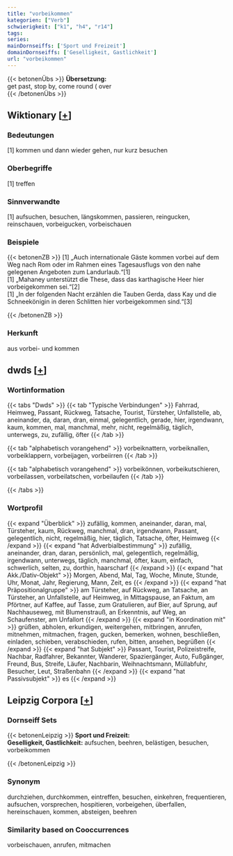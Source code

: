 ```yaml
---
title: "vorbeikommen"
kategorien: ["Verb"]
schwierigkeit: ["k1", "h4", "r14"]
tags:
series:
mainDornseiffs: ['Sport und Freizeit']
domainDornseiffs: ['Geselligkeit, Gastlichkeit']
url: "vorbeikommen"
---
```


{{< betonenÜbs >}}
**Übersetzung:**  
get past, stop by, come round ( over  
{{< /betonenÜbs >}}

## Wiktionary [[+](https://de.wiktionary.org/wiki/vorbeikommen)]

### Bedeutungen
[1] kommen und dann wieder gehen, nur kurz besuchen  

### Oberbegriffe
[1] treffen  

### Sinnverwandte
[1] aufsuchen, besuchen, längskommen, passieren, reingucken, reinschauen, vorbeigucken, vorbeischauen  

### Beispiele
{{< betonenZB >}}
[1] „Auch internationale Gäste kommen vorbei auf dem Weg nach Rom oder im Rahmen eines Tagesausflugs von den nahe gelegenen Angeboten zum Landurlaub.“[1]  
[1] „Mahaney unterstützt die These, dass das karthagische Heer hier vorbeigekommen sei.“[2]  
[1] „In der folgenden Nacht erzählen die Tauben Gerda, dass Kay und die Schneekönigin in deren Schlitten hier vorbeigekommen sind.“[3]  

{{< /betonenZB >}}
### Herkunft
aus vorbei- und kommen  



## dwds [[+](https://www.dwds.de/wb/vorbeikommen)]

### Wortinformation
{{< tabs "Dwds" >}}
{{< tab "Typische Verbindungen" >}}
Fahrrad, Heimweg, Passant, Rückweg, Tatsache, Tourist, Türsteher, Unfallstelle, ab, aneinander, da, daran, dran, einmal, gelegentlich, gerade, hier, irgendwann, kaum, kommen, mal, manchmal, mehr, nicht, regelmäßig, täglich, unterwegs, zu, zufällig, öfter
{{< /tab >}}

{{< tab "alphabetisch vorangehend" >}}
vorbeiknattern, vorbeiknallen, vorbeiklappern, vorbeijagen, vorbeiirren
{{< /tab >}}

{{< tab "alphabetisch vorangehend" >}}
vorbeikönnen, vorbeikutschieren, vorbeilassen, vorbeilatschen, vorbeilaufen
{{< /tab >}}

{{< /tabs >}}

### Wortprofil
{{< expand "Überblick" >}} zufällig, kommen, aneinander, daran, mal, Türsteher, kaum, Rückweg, manchmal, dran, irgendwann, Passant, gelegentlich, nicht, regelmäßig, hier, täglich, Tatsache, öfter, Heimweg {{< /expand >}}
{{< expand "hat Adverbialbestimmung" >}} zufällig, aneinander, dran, daran, persönlich, mal, gelegentlich, regelmäßig, irgendwann, unterwegs, täglich, manchmal, öfter, kaum, einfach, schwerlich, selten, zu, dorthin, haarscharf {{< /expand >}}
{{< expand "hat Akk./Dativ-Objekt" >}} Morgen, Abend, Mal, Tag, Woche, Minute, Stunde, Uhr, Monat, Jahr, Regierung, Mann, Zeit, es {{< /expand >}}
{{< expand "hat Präpositionalgruppe" >}} am Türsteher, auf Rückweg, an Tatsache, an Türsteher, an Unfallstelle, auf Heimweg, in Mittagspause, an Faktum, am Pförtner, auf Kaffee, auf Tasse, zum Gratulieren, auf Bier, auf Sprung, auf Nachhauseweg, mit Blumenstrauß, an Erkenntnis, auf Weg, an Schaufenster, am Unfallort {{< /expand >}}
{{< expand "in Koordination mit" >}} grüßen, abholen, erkundigen, weitergehen, mitbringen, anrufen, mitnehmen, mitmachen, fragen, gucken, bemerken, wohnen, beschließen, einladen, schieben, verabschieden, rufen, bitten, ansehen, begrüßen {{< /expand >}}
{{< expand "hat Subjekt" >}} Passant, Tourist, Polizeistreife, Nachbar, Radfahrer, Bekannter, Wanderer, Spaziergänger, Auto, Fußgänger, Freund, Bus, Streife, Läufer, Nachbarin, Weihnachtsmann, Müllabfuhr, Besucher, Leut, Straßenbahn {{< /expand >}}
{{< expand "hat Passivsubjekt" >}} es {{< /expand >}}

## Leipzig Corpora [[+](https://corpora.uni-leipzig.de/en/res?word=vorbeikommen&corpusId=deu_newscrawl-public_2018)]

### Dornseiff Sets
{{< betonenLeipzig >}}
**Sport und Freizeit:**  
**Geselligkeit, Gastlichkeit:** aufsuchen, beehren, belästigen, besuchen, vorbeikommen  

{{< /betonenLeipzig >}}

### Synonym
durchziehen, durchkommen, eintreffen, besuchen, einkehren, frequentieren, aufsuchen, vorsprechen, hospitieren, vorbeigehen, überfallen, hereinschauen, kommen, absteigen, beehren


### Similarity based on Cooccurrences
vorbeischauen, anrufen, mitmachen

